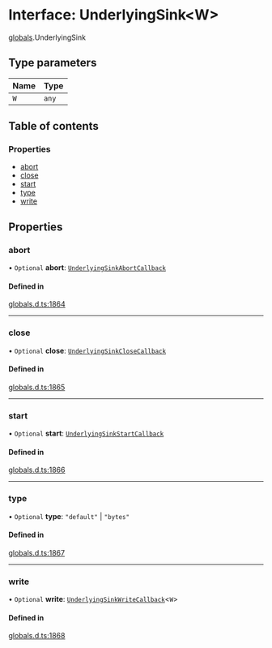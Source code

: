 # Interface: UnderlyingSink<W\>

[globals](../modules/globals.md).UnderlyingSink

## Type parameters

| Name | Type |
| :------ | :------ |
| `W` | `any` |

## Table of contents

### Properties

- [abort](globals.UnderlyingSink.md#abort)
- [close](globals.UnderlyingSink.md#close)
- [start](globals.UnderlyingSink.md#start)
- [type](globals.UnderlyingSink.md#type)
- [write](globals.UnderlyingSink.md#write)

## Properties

### abort

• `Optional` **abort**: [`UnderlyingSinkAbortCallback`](globals.UnderlyingSinkAbortCallback.md)

#### Defined in

[globals.d.ts:1864](https://github.com/goodcodedev/bun-types/blob/8bd1b3a/globals.d.ts#L1864)

___

### close

• `Optional` **close**: [`UnderlyingSinkCloseCallback`](globals.UnderlyingSinkCloseCallback.md)

#### Defined in

[globals.d.ts:1865](https://github.com/goodcodedev/bun-types/blob/8bd1b3a/globals.d.ts#L1865)

___

### start

• `Optional` **start**: [`UnderlyingSinkStartCallback`](globals.UnderlyingSinkStartCallback.md)

#### Defined in

[globals.d.ts:1866](https://github.com/goodcodedev/bun-types/blob/8bd1b3a/globals.d.ts#L1866)

___

### type

• `Optional` **type**: ``"default"`` \| ``"bytes"``

#### Defined in

[globals.d.ts:1867](https://github.com/goodcodedev/bun-types/blob/8bd1b3a/globals.d.ts#L1867)

___

### write

• `Optional` **write**: [`UnderlyingSinkWriteCallback`](globals.UnderlyingSinkWriteCallback.md)<`W`\>

#### Defined in

[globals.d.ts:1868](https://github.com/goodcodedev/bun-types/blob/8bd1b3a/globals.d.ts#L1868)
